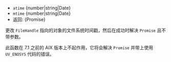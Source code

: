 <!-- YAML
added: v10.0.0
-->
* `atime` {number|string|Date}
* `mtime` {number|string|Date}
* 返回: {Promise}

更改 `FileHandle` 指向的对象的文件系统时间戳，然后在成功时解决 `Promise` 且不带参数。

此函数在 7.1 之前的 AIX 版本上不起作用，它将会解决 `Promise` 并带上使用 `UV_ENOSYS` 代码的错误。

